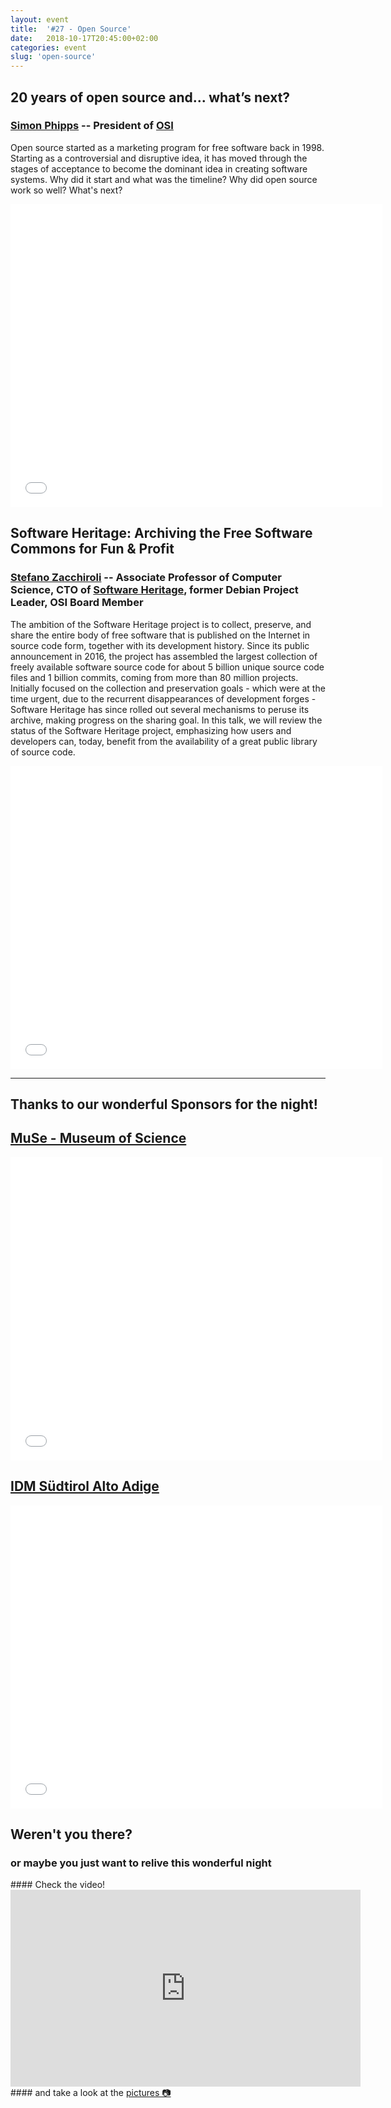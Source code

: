 ```yaml
---
layout: event
title:  '#27 - Open Source'
date:   2018-10-17T20:45:00+02:00
categories: event
slug: 'open-source'
---
```


## 20 years of open source and... what’s next?
### [Simon Phipps](//en.wikipedia.org/wiki/Simon_Phipps_(programmer)) -- President of [OSI](//opensource.org)

Open source started as a marketing program for free software back in 1998. Starting as a controversial and disruptive idea, it has moved through the stages of acceptance to become the dominant idea in creating software systems. Why did it start and what was the timeline? Why did open source work so well? What's next?

<iframe src="//www.slideshare.net/slideshow/embed_code/key/h7AaxRSRz22RW9" width="595" height="485" frameborder="0" marginwidth="0" marginheight="0" scrolling="no" allowfullscreen> </iframe>

## Software Heritage: Archiving the Free Software Commons for Fun & Profit
### [Stefano Zacchiroli](//en.wikipedia.org/wiki/Stefano_Zacchiroli) -- Associate Professor of Computer Science, CTO of [Software Heritage](//www.softwareheritage.org/), former Debian Project Leader, OSI Board Member

The ambition of the Software Heritage project is to collect, preserve, and share the entire body of free software that is published on the Internet in source code form, together with its development history. Since its public announcement in 2016, the project has assembled the largest collection of freely available software source code for about 5 billion unique source code files and 1 billion commits, coming from more than 80 million projects.
Initially focused on the collection and preservation goals - which were at the time urgent, due to the recurrent disappearances of development forges - Software Heritage has since rolled out several mechanisms to peruse its archive, making progress on the sharing goal.
In this talk, we will review the status of the Software Heritage project, emphasizing how users and developers can, today, benefit from the availability of a great public library of source code.

<iframe src="//www.slideshare.net/slideshow/embed_code/key/3u5dC2Vuec39ur" width="595" height="485" frameborder="0" marginwidth="0" marginheight="0" scrolling="no" allowfullscreen> </iframe>

---

## Thanks to our wonderful Sponsors for the night!
## [MuSe - Museum of Science](//muse.it)
<iframe src="//www.slideshare.net/slideshow/embed_code/key/3R482xkgJEmlHX" width="595" height="485" frameborder="0" marginwidth="0" marginheight="0" scrolling="no" allowfullscreen> </iframe>

## [IDM Südtirol Alto Adige](//www.idm-suedtirol.com)
<iframe src="//www.slideshare.net/slideshow/embed_code/key/w87wP1pKnASQo4" width="595" height="485" frameborder="0" marginwidth="0" marginheight="0" scrolling="no" allowfullscreen> </iframe>

## Weren't you there?
### or maybe you just want to relive this wonderful night
<section class="fb-links">
#### Check the video!
<iframe width="560" height="315" src="https://www.youtube.com/embed/3th6hOjceNc?start=1170" frameborder="0" allow="accelerometer; autoplay; clipboard-write; encrypted-media; gyroscope; picture-in-picture" allowfullscreen></iframe>#### and take a look at the <a id="fb_photo_album" class="btn-facebook" target="_blank" href="//bit.ly/ST27-pics">pictures &#128247;</a>
</section>
